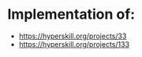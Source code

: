 # Implementation of:
  * https://hyperskill.org/projects/33
  * https://hyperskill.org/projects/133
